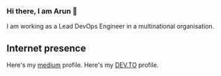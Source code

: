 ### Hi there,  I am Arun 👋
I am working as a Lead DevOps Engineer in a multinational organisation.


## Internet presence

Here's my [medium](https://medium.com/@arunksingh16) profile.
Here's my [DEV.TO](https://dev.to/arunksingh16) profile.



<!--
**arunksingh16/arunksingh16** is a ✨ _special_ ✨ repository because its `README.md` (this file) appears on your GitHub profile.

Here are some ideas to get you started:

- 🔭 I’m currently working on ...
- 🌱 I’m currently learning ...
- 👯 I’m looking to collaborate on ...
- 🤔 I’m looking for help with ...
- 💬 Ask me about ...
- 📫 How to reach me: ...
- 😄 Pronouns: ...
- ⚡ Fun fact: ...
-->
